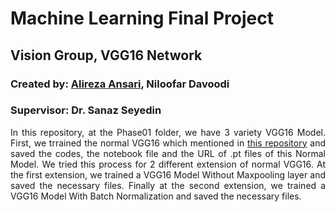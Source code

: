 # Machine Learning  Final Project
## Vision Group, VGG16 Network
### Created by: <a href = "https://www.linkedin.com/in/alireza-ansaree/" target = "_self">Alireza Ansari</a>, Niloofar Davoodi
### Supervisor: Dr. Sanaz Seyedin


<p align="justify">In this repository, at the Phase01 folder, we have 3 variety VGG16 Model. First, we trrained the normal VGG16 which mentioned in                                            <a href = "https://github.com/huyvnphan/PyTorch_CIFAR10/tree/master" target = "_self">this repository</a>
 and saved the codes, the notebook file and the URL of .pt files of this Normal Model. We tried this process for 2 different extension of normal VGG16. At the first extension, we trained a VGG16 Model Without Maxpooling layer and saved the necessary files. Finally at the second extension, we trained a VGG16 Model With Batch Normalization and saved the necessary files.</p>
